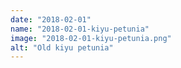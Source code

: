 ```yaml
---
date: "2018-02-01"
name: "2018-02-01-kiyu-petunia"
image: "2018-02-01-kiyu-petunia.png"
alt: "Old kiyu petunia"
---
```

